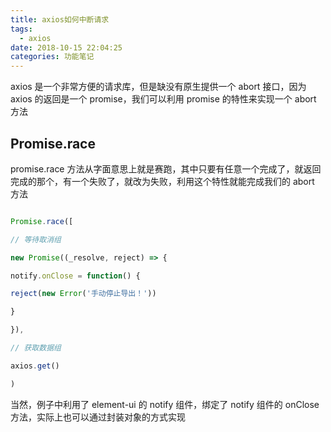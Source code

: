 ```yaml
---
title: axios如何中断请求
tags:
  - axios
date: 2018-10-15 22:04:25
categories: 功能笔记
---
```



axios 是一个非常方便的请求库，但是缺没有原生提供一个 abort 接口，因为 axios 的返回是一个 promise，我们可以利用 promise 的特性来实现一个 abort 方法

  

## Promise.race

  

promise.race 方法从字面意思上就是赛跑，其中只要有任意一个完成了，就返回完成的那个，有一个失败了，就改为失败，利用这个特性就能完成我们的 abort 方法

  

```js

Promise.race([

// 等待取消组

new Promise((_resolve, reject) => {

notify.onClose = function() {

reject(new Error('手动停止导出！'))

}

}),

// 获取数据组

axios.get()

)

```

  

当然，例子中利用了 element-ui 的 notify 组件，绑定了 notify 组件的 onClose 方法，实际上也可以通过封装对象的方式实现